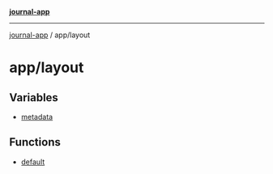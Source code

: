 [**journal-app**](../../README.md)

***

[journal-app](../../modules.md) / app/layout

# app/layout

## Variables

- [metadata](variables/metadata.md)

## Functions

- [default](functions/default.md)
